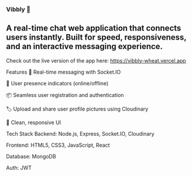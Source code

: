 ### Vibbly 💬

## A real-time chat web application that connects users instantly. Built for speed, responsiveness, and an interactive messaging experience.

Check out the live version of the app here: https://vibbly-wheat.vercel.app

Features
🔴 Real-time messaging with Socket.IO

👥 User presence indicators (online/offline)

📦 Seamless user registration and authentication

🏷️ Upload and share user profile pictures using Cloudinary

🎨 Clean, responsive UI

Tech Stack
Backend: Node.js, Express, Socket.IO, Cloudinary

Frontend: HTML5, CSS3, JavaScript, React

Database: MongoDB

Auth: JWT
